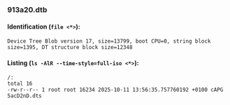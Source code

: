 ### 913a20.dtb
#### Identification (`file <*>`):
```
Device Tree Blob version 17, size=13799, boot CPU=0, string block size=1395, DT structure block size=12348
```
#### Listing (`ls -AlR --time-style=full-iso <*>`):
```
/:
total 16
-rw-r--r-- 1 root root 16234 2025-10-11 13:56:35.757760192 +0100 cAPG 5acD2nD.dts
```

